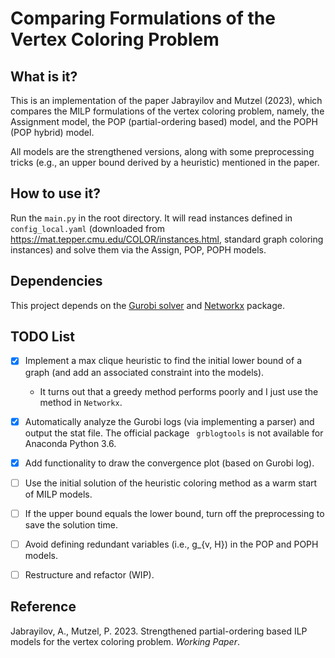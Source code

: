 # Comparing Formulations of the Vertex Coloring Problem 

## What is it?

This is an implementation of the paper Jabrayilov and Mutzel (2023), which compares the MILP formulations of the vertex coloring problem, namely, the Assignment model, the POP (partial-ordering based) model, and the POPH (POP hybrid) model.

All models are the strengthened versions, along with some preprocessing tricks (e.g., an upper bound derived by a heuristic) mentioned in the paper.

## How to use it?

Run the `main.py` in the root directory. It will read instances defined in `config_local.yaml` (downloaded from https://mat.tepper.cmu.edu/COLOR/instances.html, standard graph coloring instances) and solve them via the Assign, POP, POPH models.

## Dependencies

This project depends on the [Gurobi solver](https://gurobi.com/) and [Networkx](https://networkx.org/) package.

## TODO List

- [X] Implement a max clique heuristic to find the initial lower bound of a graph (and add an associated constraint into the models).
  - It turns out that a greedy method performs poorly and I just use the method in `Networkx`.

- [X] Automatically analyze the Gurobi logs (via implementing a parser) and output the stat file. The official package `
grblogtools` is not available for Anaconda Python 3.6.

- [X] Add functionality to draw the convergence plot (based on Gurobi log).

- [ ] Use the initial solution of the heuristic coloring method as a warm start of MILP models.

- [ ] If the upper bound equals the lower bound, turn off the preprocessing to save the solution time.

- [ ] Avoid defining redundant variables (i.e., g_{v, H}) in the POP and POPH models.

- [ ] Restructure and refactor (WIP).




## Reference

Jabrayilov, A., Mutzel, P. 2023. Strengthened partial-ordering based ILP models for the vertex coloring problem. *Working Paper*.